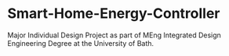 # Smart-Home-Energy-Controller
Major Individual Design Project as part of MEng Integrated Design Engineering Degree at the University of Bath.
